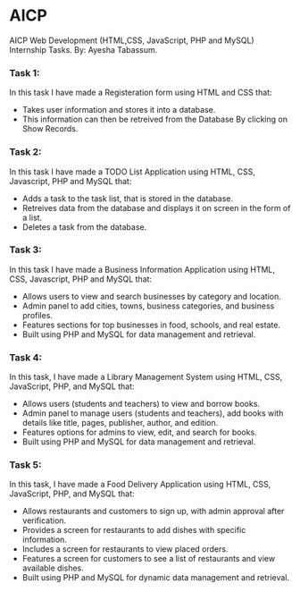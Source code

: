 # AICP
AICP Web Development (HTML,CSS, JavaScript, PHP and MySQL) Internship Tasks. By: Ayesha Tabassum.

### Task 1:
In this task I have made a Registeration form using HTML and CSS that:
- Takes user information and stores it into a database.
- This information can then be retreived from the Database By clicking on Show Records.

### Task 2:
In this task I have made a TODO List Application using HTML, CSS, Javascript, PHP and MySQL that:
- Adds a task to the task list, that is stored in the database.
- Retreives data from the database and displays it on screen in the form of a list.
- Deletes a task from the database.

### Task 3: 
In this task I have made a Business Information Application using HTML, CSS, Javascript, PHP and MySQL that:
- Allows users to view and search businesses by category and location.
- Admin panel to add cities, towns, business categories, and business profiles.
- Features sections for top businesses in food, schools, and real estate.
- Built using PHP and MySQL for data management and retrieval.

### Task 4:
In this task, I have made a Library Management System using HTML, CSS, JavaScript, PHP, and MySQL that:
- Allows users (students and teachers) to view and borrow books.
- Admin panel to manage users (students and teachers), add books with details like title, pages, publisher, author, and edition.
- Features options for admins to view, edit, and search for books.
- Built using PHP and MySQL for data management and retrieval.

### Task 5:
In this task, I have made a Food Delivery Application using HTML, CSS, JavaScript, PHP, and MySQL that:
- Allows restaurants and customers to sign up, with admin approval after verification.
- Provides a screen for restaurants to add dishes with specific information.
- Includes a screen for restaurants to view placed orders.
- Features a screen for customers to see a list of restaurants and view available dishes.
- Built using PHP and MySQL for dynamic data management and retrieval.

